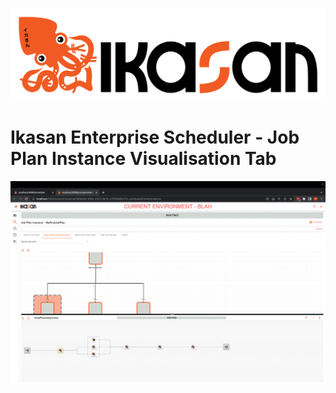 ![IKASAN](../../../../developer/docs/quickstart-images/Ikasan-title-transparent.png)

# Ikasan Enterprise Scheduler - Job Plan Instance Visualisation Tab

![img.png](../../../images/job-plan-instance-visualisation-tab.png)